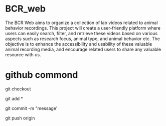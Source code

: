 # BCR_web
The BCR Web aims to organize a collection of lab videos related to animal 
behavior recordings. This project will create a user-friendly platform where users can easily 
search, filter, and retrieve these videos based on various aspects such as research focus, animal 
type, and animal behavior etc. The objective is to enhance the accessibility and usability of these 
valuable animal recording media, and encourage related users to share any valuable resource 
with us.



# github commond

<!-- create and switch to a new branch -->
git checkout <branch>

git add *

git commit -m "message'

git push origin <branch name>
